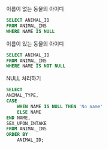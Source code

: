 이름이 없는 동물의 아이디
```sql
SELECT ANIMAL_ID
FROM ANIMAL_INS
WHERE NAME IS NULL
```

이름이 있는 동물의 아이디
```sql
SELECT ANIMAL_ID
FROM ANIMAL_INS
WHERE NAME IS NOT NULL
```

NULL 처리하기
```sql
SELECT 
ANIMAL_TYPE, 
CASE
    WHEN NAME IS NULL THEN 'No name'
    ELSE NAME
END NAME, 
SEX_UPON_INTAKE
FROM ANIMAL_INS
ORDER BY
    ANIMAL_ID;
```
